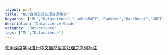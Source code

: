 ```yaml
---
layout: post
title: "NLP自然语言处理资源集合"
keywords: ["ML","Datascience","LambdaMART","RankNet","RankBoost","GBDT"]
description: "Datascience Guide"
category: "Datascience"
tags: ["ML","Datascience"]
---
```


[使用深度学习进行中文自然语言处理之序列标注](http://www.jianshu.com/p/7e233ef57cb6)
